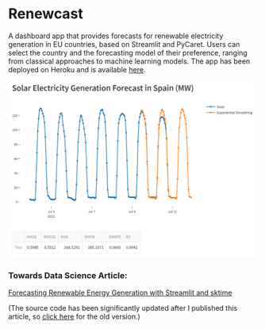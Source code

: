# Renewcast
A dashboard app that provides forecasts for renewable electricity generation in EU countries, based on Streamlit and PyCaret. Users can select the country and the forecasting model of their preference, ranging from classical approaches to machine learning models. The app has been deployed on Heroku and is available [here](https://renewcast.herokuapp.com/).

![Renewcast](images/forecast.png)
### Towards Data Science Article:
[Forecasting Renewable Energy Generation with Streamlit and sktime](https://towardsdatascience.com/forecasting-renewable-energy-generation-with-streamlit-and-sktime-ab789ef1299f)

(The source code has been significantly updated after I published this article, so [click here](https://github.com/derevirn/renewcast/tree/sktime_old) for the old version.)